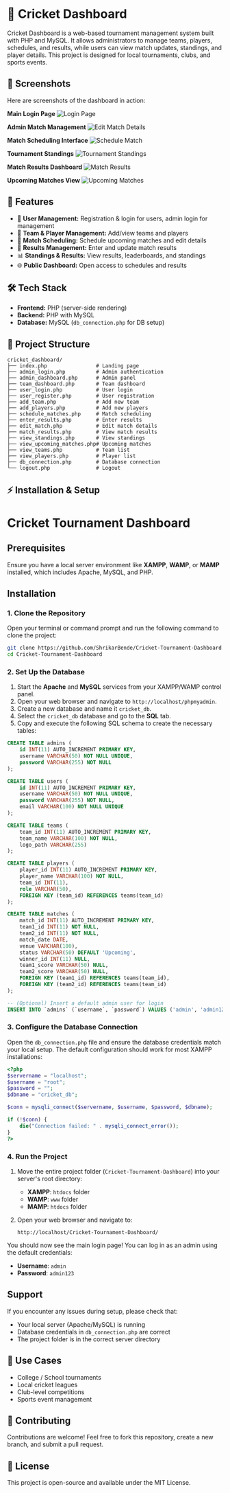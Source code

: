 # 🏏 Cricket Dashboard

Cricket Dashboard is a web-based tournament management system built with PHP and MySQL. It allows administrators to manage teams, players, schedules, and results, while users can view match updates, standings, and player details. This project is designed for local tournaments, clubs, and sports events.

## 📸 Screenshots

Here are screenshots of the dashboard in action:

**Main Login Page**
![Login Page](./ScreenShots/screenshot1.jpg)

**Admin Match Management**
![Edit Match Details](./ScreenShots/screenshot2.jpg)

**Match Scheduling Interface**
![Schedule Match](./ScreenShots/screenshot3.jpg)

**Tournament Standings**
![Tournament Standings](./ScreenShots/screenshot4.jpg)

**Match Results Dashboard**
![Match Results](./ScreenShots/screenshot5.jpg)

**Upcoming Matches View**
![Upcoming Matches](./ScreenShots/screenshot6.jpg)

## 🚀 Features

- 👤 **User Management:** Registration & login for users, admin login for management
- 🏏 **Team & Player Management:** Add/view teams and players
- 📅 **Match Scheduling:** Schedule upcoming matches and edit details
- 📝 **Results Management:** Enter and update match results
- 📊 **Standings & Results:** View results, leaderboards, and standings
- 🌐 **Public Dashboard:** Open access to schedules and results

## 🛠️ Tech Stack

- **Frontend:** PHP (server-side rendering)
- **Backend:** PHP with MySQL
- **Database:** MySQL (`db_connection.php` for DB setup)

## 📂 Project Structure

```
cricket_dashboard/
├── index.php                # Landing page
├── admin_login.php          # Admin authentication
├── admin_dashboard.php      # Admin panel
├── team_dashboard.php       # Team dashboard
├── user_login.php           # User login
├── user_register.php        # User registration
├── add_team.php             # Add new team
├── add_players.php          # Add new players
├── schedule_matches.php     # Match scheduling
├── enter_results.php        # Enter results
├── edit_match.php           # Edit match details
├── match_results.php        # View match results
├── view_standings.php       # View standings
├── view_upcoming_matches.php# Upcoming matches
├── view_teams.php           # Team list
├── view_players.php         # Player list
├── db_connection.php        # Database connection
└── logout.php               # Logout
```

## ⚡ Installation & Setup

# Cricket Tournament Dashboard

## Prerequisites

Ensure you have a local server environment like **XAMPP**, **WAMP**, or **MAMP** installed, which includes Apache, MySQL, and PHP.

## Installation

### 1. Clone the Repository

Open your terminal or command prompt and run the following command to clone the project:

```bash
git clone https://github.com/ShrikarBende/Cricket-Tournament-Dashboard.git
cd Cricket-Tournament-Dashboard
```

### 2. Set Up the Database

1. Start the **Apache** and **MySQL** services from your XAMPP/WAMP control panel.
2. Open your web browser and navigate to `http://localhost/phpmyadmin`.
3. Create a new database and name it `cricket_db`.
4. Select the `cricket_db` database and go to the **SQL** tab.
5. Copy and execute the following SQL schema to create the necessary tables:

```sql
CREATE TABLE admins (
    id INT(11) AUTO_INCREMENT PRIMARY KEY,
    username VARCHAR(50) NOT NULL UNIQUE,
    password VARCHAR(255) NOT NULL
);

CREATE TABLE users (
    id INT(11) AUTO_INCREMENT PRIMARY KEY,
    username VARCHAR(50) NOT NULL UNIQUE,
    password VARCHAR(255) NOT NULL,
    email VARCHAR(100) NOT NULL UNIQUE
);

CREATE TABLE teams (
    team_id INT(11) AUTO_INCREMENT PRIMARY KEY,
    team_name VARCHAR(100) NOT NULL,
    logo_path VARCHAR(255)
);

CREATE TABLE players (
    player_id INT(11) AUTO_INCREMENT PRIMARY KEY,
    player_name VARCHAR(100) NOT NULL,
    team_id INT(11),
    role VARCHAR(50),
    FOREIGN KEY (team_id) REFERENCES teams(team_id)
);

CREATE TABLE matches (
    match_id INT(11) AUTO_INCREMENT PRIMARY KEY,
    team1_id INT(11) NOT NULL,
    team2_id INT(11) NOT NULL,
    match_date DATE,
    venue VARCHAR(100),
    status VARCHAR(50) DEFAULT 'Upcoming',
    winner_id INT(11) NULL,
    team1_score VARCHAR(50) NULL,
    team2_score VARCHAR(50) NULL,
    FOREIGN KEY (team1_id) REFERENCES teams(team_id),
    FOREIGN KEY (team2_id) REFERENCES teams(team_id)
);

-- (Optional) Insert a default admin user for login
INSERT INTO `admins` (`username`, `password`) VALUES ('admin', 'admin123');
```

### 3. Configure the Database Connection

Open the `db_connection.php` file and ensure the database credentials match your local setup. The default configuration should work for most XAMPP installations:

```php
<?php
$servername = "localhost";
$username = "root";
$password = "";
$dbname = "cricket_db";

$conn = mysqli_connect($servername, $username, $password, $dbname);

if (!$conn) {
    die("Connection failed: " . mysqli_connect_error());
}
?>
```

### 4. Run the Project

1. Move the entire project folder (`Cricket-Tournament-Dashboard`) into your server's root directory:
   - **XAMPP**: `htdocs` folder
   - **WAMP**: `www` folder
   - **MAMP**: `htdocs` folder

2. Open your web browser and navigate to:
   ```
   http://localhost/Cricket-Tournament-Dashboard/
   ```

You should now see the main login page! You can log in as an admin using the default credentials:
- **Username**: `admin`
- **Password**: `admin123`


## Support

If you encounter any issues during setup, please check that:
- Your local server (Apache/MySQL) is running
- Database credentials in `db_connection.php` are correct
- The project folder is in the correct server directory

## 🎯 Use Cases

- College / School tournaments
- Local cricket leagues
- Club-level competitions
- Sports event management



## 🤝 Contributing

Contributions are welcome! Feel free to fork this repository, create a new branch, and submit a pull request.

## 📜 License

This project is open-source and available under the MIT License.
